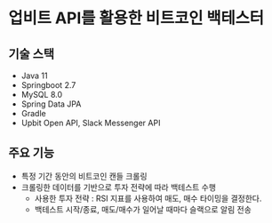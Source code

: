 # 업비트 API를 활용한 비트코인 백테스터

## 기술 스택

- Java 11
- Springboot 2.7
- MySQL 8.0
- Spring Data JPA
- Gradle
- Upbit Open API, Slack Messenger API

## 주요 기능

- 특정 기간 동안의 비트코인 캔들 크롤링
- 크롤링한 데이터를 기반으로 투자 전략에 따라 백테스트 수행
    - 사용한 투자 전략 : RSI 지표를 사용하여 매도, 매수 타이밍을 결정한다.
    - 백테스트 시작/종료, 매도/매수가 일어날 때마다 슬랙으로 알림 전송
